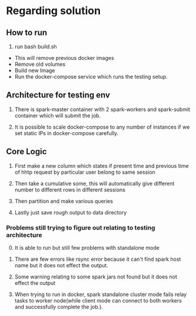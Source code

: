 # Regarding solution

## How to run

1. run bash build.sh
 - This will remove previous docker images
 - Remove old volumes
 - Build new Image
 - Run the docker-compose service which runs the testing setup.


## Architecture for testing env

1. There is spark-master container with 2 spark-workers and spark-submit container which will submit the job.

2. It is possible to scale docker-compose to any number of instances if we set static IPs in docker-compose carefully.

## Core Logic

1. First make a new column which states if present time and previous time of hhtp request by particular user belong to same session

2. Then take a cumulative some, this will automatically give different number to different rows in different sessions

3. Then partition and make various queries

4. Lastly just save rough output to data directory


### Problems still trying to figure out relating to testing architecture

0. It is able to run but still few problems with standalone mode

1. There are few errors like rsync error because it can't find spark host name but it does not effect the output.

2. Some warning relating to some spark jars not found but it does not effect the output

3. When trying to run in docker, spark standalone cluster mode fails relay tasks to worker node(while client mode can connect to both workers and successfully complete the job.).

